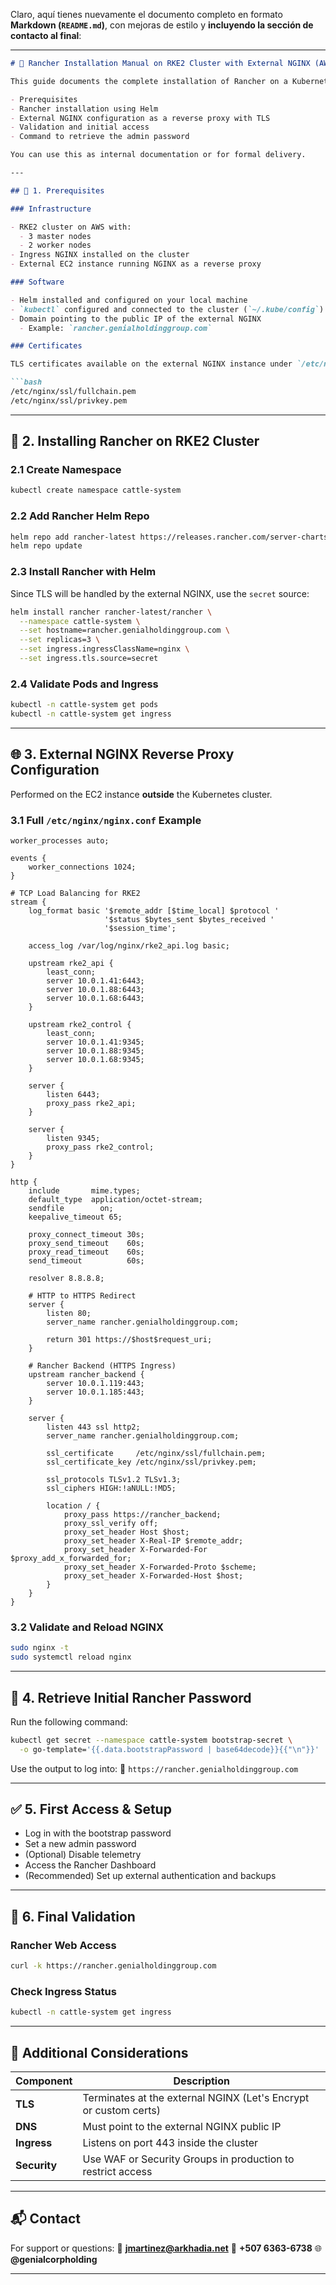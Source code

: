 Claro, aquí tienes nuevamente el documento completo en formato **Markdown (`README.md`)**, con mejoras de estilo y **incluyendo la sección de contacto al final**:

---

````md
# 🐳 Rancher Installation Manual on RKE2 Cluster with External NGINX (AWS)

This guide documents the complete installation of Rancher on a Kubernetes cluster based on **RKE2** in **AWS**, including:

- Prerequisites  
- Rancher installation using Helm  
- External NGINX configuration as a reverse proxy with TLS  
- Validation and initial access  
- Command to retrieve the admin password  

You can use this as internal documentation or for formal delivery.

---

## 🧱 1. Prerequisites

### Infrastructure

- RKE2 cluster on AWS with:
  - 3 master nodes
  - 2 worker nodes
- Ingress NGINX installed on the cluster
- External EC2 instance running NGINX as a reverse proxy

### Software

- Helm installed and configured on your local machine  
- `kubectl` configured and connected to the cluster (`~/.kube/config`)  
- Domain pointing to the public IP of the external NGINX  
  - Example: `rancher.genialholdinggroup.com`

### Certificates

TLS certificates available on the external NGINX instance under `/etc/nginx/ssl/`:

```bash
/etc/nginx/ssl/fullchain.pem
/etc/nginx/ssl/privkey.pem
````

---

## 🚀 2. Installing Rancher on RKE2 Cluster

### 2.1 Create Namespace

```bash
kubectl create namespace cattle-system
```

### 2.2 Add Rancher Helm Repo

```bash
helm repo add rancher-latest https://releases.rancher.com/server-charts/latest
helm repo update
```

### 2.3 Install Rancher with Helm

Since TLS will be handled by the external NGINX, use the `secret` source:

```bash
helm install rancher rancher-latest/rancher \
  --namespace cattle-system \
  --set hostname=rancher.genialholdinggroup.com \
  --set replicas=3 \
  --set ingress.ingressClassName=nginx \
  --set ingress.tls.source=secret
```

### 2.4 Validate Pods and Ingress

```bash
kubectl -n cattle-system get pods
kubectl -n cattle-system get ingress
```

---

## 🌐 3. External NGINX Reverse Proxy Configuration

Performed on the EC2 instance **outside** the Kubernetes cluster.

### 3.1 Full `/etc/nginx/nginx.conf` Example

```nginx
worker_processes auto;

events {
    worker_connections 1024;
}

# TCP Load Balancing for RKE2
stream {
    log_format basic '$remote_addr [$time_local] $protocol '
                     '$status $bytes_sent $bytes_received '
                     '$session_time';

    access_log /var/log/nginx/rke2_api.log basic;

    upstream rke2_api {
        least_conn;
        server 10.0.1.41:6443;
        server 10.0.1.88:6443;
        server 10.0.1.68:6443;
    }

    upstream rke2_control {
        least_conn;
        server 10.0.1.41:9345;
        server 10.0.1.88:9345;
        server 10.0.1.68:9345;
    }

    server {
        listen 6443;
        proxy_pass rke2_api;
    }

    server {
        listen 9345;
        proxy_pass rke2_control;
    }
}

http {
    include       mime.types;
    default_type  application/octet-stream;
    sendfile        on;
    keepalive_timeout 65;

    proxy_connect_timeout 30s;
    proxy_send_timeout    60s;
    proxy_read_timeout    60s;
    send_timeout          60s;

    resolver 8.8.8.8;

    # HTTP to HTTPS Redirect
    server {
        listen 80;
        server_name rancher.genialholdinggroup.com;

        return 301 https://$host$request_uri;
    }

    # Rancher Backend (HTTPS Ingress)
    upstream rancher_backend {
        server 10.0.1.119:443;
        server 10.0.1.185:443;
    }

    server {
        listen 443 ssl http2;
        server_name rancher.genialholdinggroup.com;

        ssl_certificate     /etc/nginx/ssl/fullchain.pem;
        ssl_certificate_key /etc/nginx/ssl/privkey.pem;

        ssl_protocols TLSv1.2 TLSv1.3;
        ssl_ciphers HIGH:!aNULL:!MD5;

        location / {
            proxy_pass https://rancher_backend;
            proxy_ssl_verify off;
            proxy_set_header Host $host;
            proxy_set_header X-Real-IP $remote_addr;
            proxy_set_header X-Forwarded-For $proxy_add_x_forwarded_for;
            proxy_set_header X-Forwarded-Proto $scheme;
            proxy_set_header X-Forwarded-Host $host;
        }
    }
}
```

### 3.2 Validate and Reload NGINX

```bash
sudo nginx -t
sudo systemctl reload nginx
```

---

## 🔐 4. Retrieve Initial Rancher Password

Run the following command:

```bash
kubectl get secret --namespace cattle-system bootstrap-secret \
  -o go-template='{{.data.bootstrapPassword | base64decode}}{{"\n"}}'
```

Use the output to log into:
🔗 `https://rancher.genialholdinggroup.com`

---

## ✅ 5. First Access & Setup

* Log in with the bootstrap password
* Set a new admin password
* (Optional) Disable telemetry
* Access the Rancher Dashboard
* (Recommended) Set up external authentication and backups

---

## 🎯 6. Final Validation

### Rancher Web Access

```bash
curl -k https://rancher.genialholdinggroup.com
```

### Check Ingress Status

```bash
kubectl -n cattle-system get ingress
```

---

## 📌 Additional Considerations

| Component    | Description                                                      |
| ------------ | ---------------------------------------------------------------- |
| **TLS**      | Terminates at the external NGINX (Let's Encrypt or custom certs) |
| **DNS**      | Must point to the external NGINX public IP                       |
| **Ingress**  | Listens on port 443 inside the cluster                           |
| **Security** | Use WAF or Security Groups in production to restrict access      |

---

## 📬 Contact

For support or questions:
📧 **[jmartinez@arkhadia.net](mailto:jmartinez@arkhadia.net)**
📱 **+507 6363-6738**
🌐 **@genialcorpholding**

---

